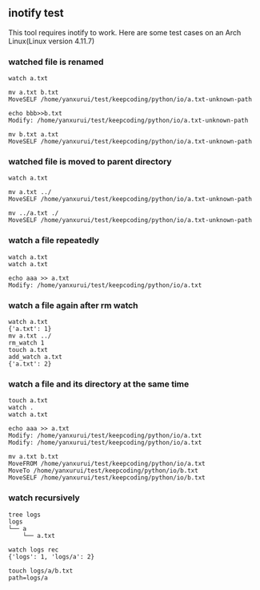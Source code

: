## inotify test
This tool requires inotify to work.
Here are some test cases on an Arch Linux(Linux version 4.11.7)


### watched file is renamed
```
watch a.txt

mv a.txt b.txt
MoveSELF /home/yanxurui/test/keepcoding/python/io/a.txt-unknown-path

echo bbb>>b.txt
Modify: /home/yanxurui/test/keepcoding/python/io/a.txt-unknown-path

mv b.txt a.txt
MoveSELF /home/yanxurui/test/keepcoding/python/io/a.txt-unknown-path
```

### watched file is moved to parent directory
```
watch a.txt

mv a.txt ../
MoveSELF /home/yanxurui/test/keepcoding/python/io/a.txt-unknown-path

mv ../a.txt ./
MoveSELF /home/yanxurui/test/keepcoding/python/io/a.txt-unknown-path
```

### watch a file repeatedly
```
watch a.txt
watch a.txt

echo aaa >> a.txt
Modify: /home/yanxurui/test/keepcoding/python/io/a.txt
```

### watch a file again after rm watch
```
watch a.txt
{'a.txt': 1}
mv a.txt ../
rm_watch 1
touch a.txt
add_watch a.txt
{'a.txt': 2}
```

### watch a file and its directory at the same time
```
touch a.txt
watch .
watch a.txt

echo aaa >> a.txt
Modify: /home/yanxurui/test/keepcoding/python/io/a.txt
Modify: /home/yanxurui/test/keepcoding/python/io/a.txt

mv a.txt b.txt
MoveFROM /home/yanxurui/test/keepcoding/python/io/a.txt
MoveTo /home/yanxurui/test/keepcoding/python/io/b.txt
MoveSELF /home/yanxurui/test/keepcoding/python/io/b.txt
```

### watch recursively
```
tree logs
logs
└── a
    └── a.txt

watch logs rec
{'logs': 1, 'logs/a': 2}

touch logs/a/b.txt
path=logs/a
```